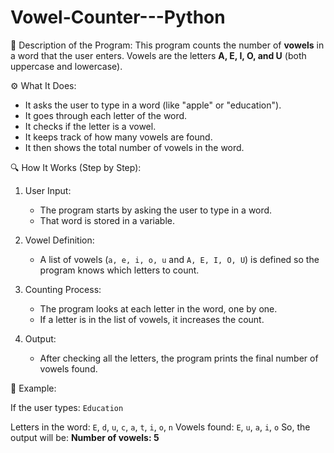 # Vowel-Counter---Python
📝 Description of the Program:
This program counts the number of **vowels** in a word that the user enters. Vowels are the letters **A, E, I, O, and U** (both uppercase and lowercase).

⚙️ What It Does:

* It asks the user to type in a word (like "apple" or "education").
* It goes through each letter of the word.
* It checks if the letter is a vowel.
* It keeps track of how many vowels are found.
* It then shows the total number of vowels in the word.

🔍 How It Works (Step by Step):

1. User Input:

   * The program starts by asking the user to type in a word.
   * That word is stored in a variable.

2. Vowel Definition:

   * A list of vowels (`a, e, i, o, u` and `A, E, I, O, U`) is defined so the program knows which letters to count.

3. Counting Process:

   * The program looks at each letter in the word, one by one.
   * If a letter is in the list of vowels, it increases the count.

4. Output:

   * After checking all the letters, the program prints the final number of vowels found.

🧪 Example:

If the user types: `Education`

Letters in the word: `E`, `d`, `u`, `c`, `a`, `t`, `i`, `o`, `n`
Vowels found: `E`, `u`, `a`, `i`, `o`
So, the output will be: **Number of vowels: 5**


